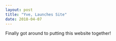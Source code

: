 ```yaml
---
layout: post
title: "Yve, Launches Site"
date: 2018-04-07
---
```


Finally got around to putting this website together!
